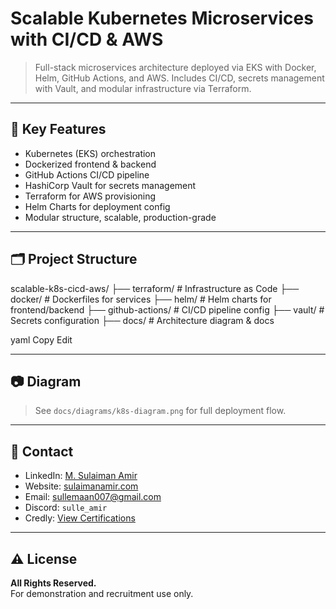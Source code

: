 # Scalable Kubernetes Microservices with CI/CD & AWS

> Full-stack microservices architecture deployed via EKS with Docker, Helm, GitHub Actions, and AWS. Includes CI/CD, secrets management with Vault, and modular infrastructure via Terraform.

---

## 🚀 Key Features

- Kubernetes (EKS) orchestration
- Dockerized frontend & backend
- GitHub Actions CI/CD pipeline
- HashiCorp Vault for secrets management
- Terraform for AWS provisioning
- Helm Charts for deployment config
- Modular structure, scalable, production-grade

---

## 🗂️ Project Structure

scalable-k8s-cicd-aws/
├── terraform/ # Infrastructure as Code
├── docker/ # Dockerfiles for services
├── helm/ # Helm charts for frontend/backend
├── github-actions/ # CI/CD pipeline config
├── vault/ # Secrets configuration
├── docs/ # Architecture diagram & docs

yaml
Copy
Edit

---

## 📷 Diagram

> See `docs/diagrams/k8s-diagram.png` for full deployment flow.

---

## 🔗 Contact

- LinkedIn: [M. Sulaiman Amir](https://www.linkedin.com/in/m-sulaiman-amir-ab043632b/)
- Website: [sulaimanamir.com](https://sulaimanamir.com)
- Email: sullemaan007@gmail.com
- Discord: `sulle_amir`
- Credly: [View Certifications](https://www.credly.com/users/m-sulaiman-amir/badges#credly)

---

## ⚠️ License

**All Rights Reserved.**  
For demonstration and recruitment use only.

